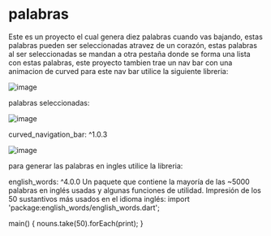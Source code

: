 # palabras
Este es un proyecto el cual genera diez palabras cuando vas bajando, estas palabras pueden ser seleccionadas atravez de un corazón, estas palabras al ser seleccionadas se mandan a otra pestaña donde se forma una lista con estas palabras, este proyecto tambien trae un nav bar con una animacion de curved para este nav bar utilice la siguiente libreria:

![image](https://user-images.githubusercontent.com/110652225/208938563-1baeb79e-6355-47d8-81b4-b2dce7418190.png)

palabras seleccionadas:

![image](https://user-images.githubusercontent.com/110652225/208938912-b59e7a43-1779-4057-a84f-66d4f569e96a.png)

curved_navigation_bar: ^1.0.3

![image](https://user-images.githubusercontent.com/110652225/208937482-d6d03db7-ece4-45b3-8bab-dfbec17193ad.png)

para generar las palabras en ingles utilice la libreria:

english_words: ^4.0.0
Un paquete que contiene la mayoría de las ~5000 palabras en inglés usadas y algunas funciones de utilidad.
Impresión de los 50 sustantivos más usados ​​en el idioma inglés:
import 'package:english_words/english_words.dart';

main() {
  nouns.take(50).forEach(print);
}

